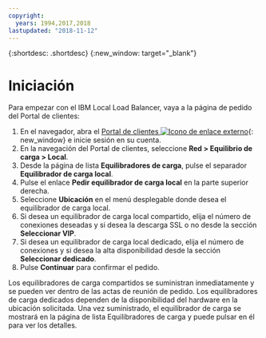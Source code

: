 ```yaml
---
copyright:
  years: 1994,2017,2018
lastupdated: "2018-11-12"
---
```


{:shortdesc: .shortdesc}
{:new_window: target="_blank"}

# Iniciación
Para empezar con el IBM Local Load Balancer, vaya a la página de pedido del Portal de clientes:

1. En el navegador, abra el [Portal de clientes ![Icono de enlace externo](../../icons/launch-glyph.svg "Icono de enlace externo")](https://control.softlayer.com/){: new_window} e inicie sesión en su cuenta.
2. En la navegación del Portal de clientes, seleccione **Red > Equilibrio de carga > Local**.
3. Desde la página de lista **Equilibradores de carga**, pulse el separador **Equilibrador de carga local**.
4. Pulse el enlace **Pedir equilibrador de carga local** en la parte superior derecha.
5. Seleccione **Ubicación** en el menú desplegable donde desea el equilibrador de carga local.
6. Si desea un equilibrador de carga local compartido, elija el número de conexiones deseadas y si desea la descarga SSL o no desde la sección **Seleccionar VIP**.
7. Si desea un equilibrador de carga local dedicado, elija el número de conexiones y si desea la alta disponibilidad desde la sección **Seleccionar dedicado**.
8. Pulse **Continuar** para confirmar el pedido.

Los equilibradores de carga compartidos se suministran inmediatamente y se pueden ver dentro de las actas de reunión de pedido. Los equilibradores de carga dedicados dependen de la disponibilidad del hardware en la ubicación solicitada. Una vez suministrado, el equilibrador de carga se mostrará en la página de lista Equilibradores de carga y puede pulsar en él para ver los detalles.
